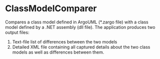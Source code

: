 # ClassModelComparer
Compares a class model defined in ArgoUML (*.zargo file) with a class model defined by a .NET assembly (dll file).
The application produces two output files:
1. Text-file list of differences between the two models
2. Detailed XML file containing all captured details about the two class models as well as differences between them.
